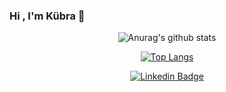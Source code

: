 ### Hi , I'm Kübra 👋
<!--
**KubraTurker/KubraTurker** is a ✨ _special_ ✨ repository because its `README.md` (this file) appears on your GitHub profile.

Here are some ideas to get you started:

- 🔭 I’m currently working on ...
- 🌱 I’m currently learning ...
- 👯 I’m looking to collaborate on ...
- 🤔 I’m looking for help with ...
- 💬 Ask me about ...
- 📫 How to reach me: ...
- 😄 Pronouns: ...
- ⚡ Fun fact: ...
-->
<div align="center">
        <img src="https://github.com/UtkuGlsvn/test/blob/master/codergirl-white-1.png%22%3E
</div>


![Anurag's github stats](https://github-readme-stats.vercel.app/api?username=anuraghazra&show_icons=true&theme=synthwave)


[![Top Langs](https://github-readme-stats.vercel.app/api/top-langs/?username=anuraghazra&show_icons=true&theme=synthwave)](https://github.com/anuraghazra/github-readme-stats)


[![Linkedin Badge](https://img.shields.io/badge/utkuglsvn-follow%20on%20linkedin-blue?style=for-the-badge&logo=linkedin)](linkedin.com/in/kubraturker)
